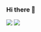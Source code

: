 ### Hi there 👋

![](https://github-readme-stats.vercel.app/api?username=LeiRoF&layout=compact&theme=react&hide=TeX)
![](https://github-readme-stats.vercel.app/api/top-langs/?username=LeiRoF&layout=compac&theme=react&hide=TeXt)
